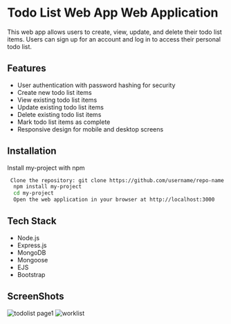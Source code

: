 
# Todo List Web App Web Application

This web app allows users to create, view, update, and delete their todo list items. Users can sign up for an account and log in to access their personal todo list.





## Features

- User authentication with password hashing for security
- Create new todo list items
- View existing todo list items
- Update existing todo list items
- Delete existing todo list items
- Mark todo list items as complete
- Responsive design for mobile and desktop screens


## Installation

Install my-project with npm

```bash
 Clone the repository: git clone https://github.com/username/repo-name.git
  npm install my-project
  cd my-project
  Open the web application in your browser at http://localhost:3000
```
    
## Tech Stack
- Node.js
- Express.js
- MongoDB
- Mongoose
- EJS
- Bootstrap


## ScreenShots
![todolist page1](https://user-images.githubusercontent.com/92597547/222520355-f942c099-06a9-4836-8c1f-d999c465c97c.png)
![worklist](https://user-images.githubusercontent.com/92597547/222520371-c8421bd3-e01d-4044-90a8-a1f98961f44c.png)

